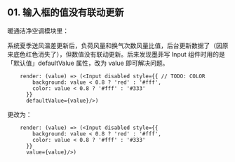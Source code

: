 ## 01. 输入框的值没有联动更新

暖通洁净空调模块里：

系统夏季送风温差更新后，负荷风量和换气次数风量比值，后台更新数据了（因原来底色红色消失了），但数值没有联动更新。后来发现墨菲写 Input 组件时用的是「默认值」defaultValue 属性，改为 value 即可解决问题。

```
    render: (value) => (<Input disabled style={{ // TODO: COLOR
        background: value < 0.8 ? 'red' : '#fff',
        color: value < 0.8 ? '#fff' : '#333'
      }}
      defaultValue={value}/>)
```

更改为：

```
    render: (value) => (<Input disabled style={{ 
        background: value < 0.8 ? 'red' : '#fff',
        color: value < 0.8 ? '#fff' : '#333'
      }}
      value={value}/>)
```
